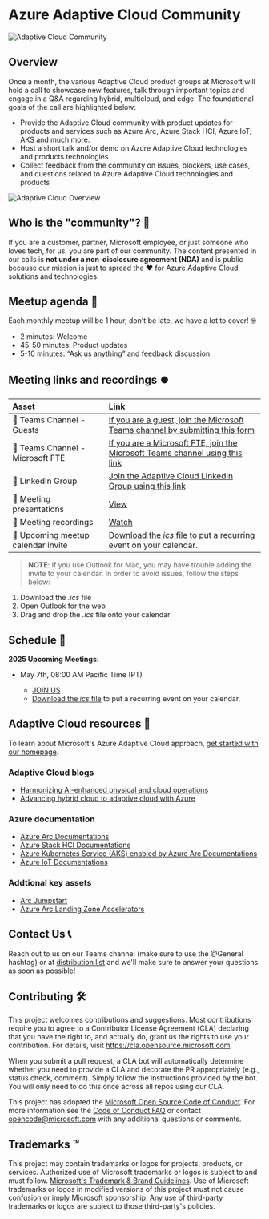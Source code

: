 # Azure Adaptive Cloud Community

![Adaptive Cloud Community](./img/AdaptiveCloudCommunityThumbnail.png)

## Overview

Once a month, the various Adaptive Cloud product groups at Microsoft will hold a call to showcase new features, talk through important topics and engage in a Q&A regarding hybrid, multicloud, and edge. The foundational goals of the call are highlighted below:

- Provide the Adaptive Cloud community with product updates for products and services such as Azure Arc, Azure Stack HCI, Azure IoT, AKS and much more.
- Host a short talk and/or demo on Azure Adaptive Cloud technologies and products technologies
- Collect feedback from the community on issues, blockers, use cases, and questions related to Azure Adaptive Cloud technologies and products

![Adaptive Cloud Overview](./img/adaptivecloud.png)

## Who is the "community"? 💬

If you are a customer, partner, Microsoft employee, or just someone who loves tech, for us, you are part of our community. The content presented in our calls is **not under a non-disclosure agreement (NDA)** and is public because our mission is just to spread the ❤️ for Azure Adaptive Cloud solutions and technologies.

## Meetup agenda 📃

Each monthly meetup will be 1 hour, don't be late, we have a lot to cover! 🤓

- 2 minutes: Welcome
- 45-50 minutes: Product updates
- 5-10 minutes: “Ask us anything” and feedback discussion

## Meeting links and recordings ⏺️

| Asset      | Link        |
|:-----------|:------------|
| 🍪 Teams Channel - Guests | [If you are a guest, join the Microsoft Teams channel by submitting this form](https://aka.ms/AdaptiveCloudCommunityTeamsForm) |
| 🍪 Teams Channel - Microsoft FTE | [If you are a Microsoft FTE, join the Microsoft Teams channel using this link](https://teams.microsoft.com/l/team/19%3a227a226ae75f4ffabc67f77a9d439d15%40thread.tacv2/conversations?groupId=f4ccf9df-0dc2-4282-a392-652117be03e7&tenantId=72f988bf-86f1-41af-91ab-2d7cd011db47) |
| 🍪 LinkedIn Group | [Join the Adaptive Cloud LinkedIn Group using this link](https://aka.ms/adaptivecloudlinkedin) |
| 📝 Meeting presentations | [View](https://github.com/microsoft/azure_arc_community/tree/main/Presentations) |
| 🎥 Meeting recordings | [Watch](https://aka.ms/ArcMeetup) |
| 📅 Upcoming meetup calendar invite | [Download the _ics_ file](https://1drv.ms/u/s!AjzsdFsNoJhygb3cbgT0IkpJu0SX1rw?e=1XkAfh) to put a recurring event on your calendar. |

> **NOTE**: If you use Outlook for Mac, you may have trouble adding the invite to your calendar. In order to avoid issues, follow the steps below:

1. Download the _.ics_ file
2. Open Outlook for the web
3. Drag and drop the _.ics_ file onto your calendar

## Schedule 📅

**2025 Upcoming Meetings**:

- May 7th, 08:00 AM Pacific Time (PT)

  - [JOIN US](https://aka.ms/JoinAdaptiveCloudCommunityCall)
  - [Download the _ics_ file](https://1drv.ms/u/s!AjzsdFsNoJhygb3cbgT0IkpJu0SX1rw?e=1XkAfh) to put a recurring event on your calendar.

## Adaptive Cloud resources 📄

To learn about Microsoft's Azure Adaptive Cloud approach, [get started with our homepage](https://azure.microsoft.com/solutions/hybrid-cloud-app/).

### Adaptive Cloud blogs

- [Harmonizing AI-enhanced physical and cloud operations](https://azure.microsoft.com/blog/harmonizing-ai-enhanced-physical-and-cloud-operations/)
- [Advancing hybrid cloud to adaptive cloud with Azure](https://azure.microsoft.com/blog/advancing-hybrid-cloud-to-adaptive-cloud-with-azure/)

### Azure documentation

- [Azure Arc Documentations](https://learn.microsoft.com/azure/azure-arc/)
- [Azure Stack HCI Documentations](https://learn.microsoft.com/azure-stack/hci/)
- [Azure Kubernetes Service (AKS) enabled by Azure Arc Documentations](https://learn.microsoft.com/azure/aks/hybrid/)
- [Azure IoT Documentations](https://learn.microsoft.com/azure/iot/)

### Addtional key assets

- [Arc Jumpstart](https://aka.ms/AzureArcJumpstart)
- [Azure Arc Landing Zone Accelerators](https://aka.ms/ArcLZAcceleratorReady)

## Contact Us 📞

Reach out to us on our Teams channel (make sure to use the @General hashtag) or at [distribution list](mailto:AdaptiveCloudCommPM@microsoft.com) and we'll make sure to answer your questions as soon as possible!

## Contributing 🛠️

This project welcomes contributions and suggestions.  Most contributions require you to agree to a
Contributor License Agreement (CLA) declaring that you have the right to, and actually do, grant us
the rights to use your contribution. For details, visit https://cla.opensource.microsoft.com.

When you submit a pull request, a CLA bot will automatically determine whether you need to provide
a CLA and decorate the PR appropriately (e.g., status check, comment). Simply follow the instructions
provided by the bot. You will only need to do this once across all repos using our CLA.

This project has adopted the [Microsoft Open Source Code of Conduct](https://opensource.microsoft.com/codeofconduct/).
For more information see the [Code of Conduct FAQ](https://opensource.microsoft.com/codeofconduct/faq/) or
contact [opencode@microsoft.com](mailto:opencode@microsoft.com) with any additional questions or comments.

## Trademarks ™

This project may contain trademarks or logos for projects, products, or services. Authorized use of Microsoft
trademarks or logos is subject to and must follow.
[Microsoft's Trademark & Brand Guidelines](https://www.microsoft.com/legal/intellectualproperty/trademarks/usage/general).
Use of Microsoft trademarks or logos in modified versions of this project must not cause confusion or imply Microsoft sponsorship.
Any use of third-party trademarks or logos are subject to those third-party's policies.
